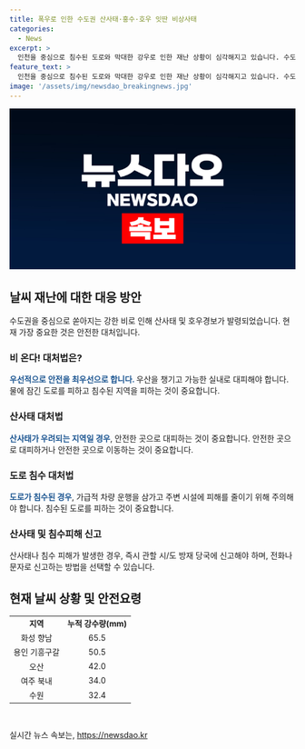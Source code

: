 ```yaml
---
title: 폭우로 인한 수도권 산사태·홍수·호우 잇딴 비상사태
categories:
  - News
excerpt: >
  인천을 중심으로 침수된 도로와 막대한 강우로 인한 재난 상황이 심각해지고 있습니다. 수도권에는 강한 비가 계속되고 있으며, 시간당 30~60mm의 강우가 예상됩니다. 파주, 강화, 연천 등에서 높은 강수량이 기록되었으며, 28개 시·군에는 호우경보가 발령되었습니다. 또한, 산사태 위기 경보 수준이 심각 단계로 상승하였습니다. 현재 인천과 서울 전역에 호우경보가 발효 중에 있습니다.
feature_text: >
  인천을 중심으로 침수된 도로와 막대한 강우로 인한 재난 상황이 심각해지고 있습니다. 수도권에는 강한 비가 계속되고 있으며, 시간당 30~60mm의 강우가 예상됩니다. 파주, 강화, 연천 등에서 높은 강수량이 기록되었으며, 28개 시·군에는 호우경보가 발령되었습니다. 또한, 산사태 위기 경보 수준이 심각 단계로 상승하였습니다. 현재 인천과 서울 전역에 호우경보가 발효 중에 있습니다.
image: '/assets/img/newsdao_breakingnews.jpg'
---
```


<p><img src="/assets/img/newsdao_breakingnews.jpg" alt="ontimetimes 속보" /></p>

<h2 data-ke-size="size26">날씨 재난에 대한 대응 방안</h2>

<p data-ke-size="size16">수도권을 중심으로 쏟아지는 강한 비로 인해 산사태 및 호우경보가 발령되었습니다. 현재 가장 중요한 것은 안전한 대처입니다.</p>

<h3>비 온다! 대처법은?</h3>

<p data-ke-size="size16"><b><span style="color: #1a5490;">우선적으로 안전을 최우선으로 합니다. </span></b>우산을 챙기고 가능한 실내로 대피해야 합니다. 물에 잠긴 도로를 피하고 침수된 지역을 피하는 것이 중요합니다.</p>

<h3>산사태 대처법</h3>

<p data-ke-size="size16"><b><span style="color: #1a5490;">산사태가 우려되는 지역일 경우</span></b>, 안전한 곳으로 대피하는 것이 중요합니다. 안전한 곳으로 대피하거나 안전한 곳으로 이동하는 것이 중요합니다.</p>

<h3>도로 침수 대처법</h3>

<p data-ke-size="size16"><b><span style="color: #1a5490;">도로가 침수된 경우</span></b>, 가급적 차량 운행을 삼가고 주변 시설에 피해를 줄이기 위해 주의해야 합니다. 침수된 도로를 피하는 것이 중요합니다.</p>

<h3>산사태 및 침수피해 신고</h3>

<p data-ke-size="size16">산사태나 침수 피해가 발생한 경우, 즉시 관할 시/도 방재 당국에 신고해야 하며, 전화나 문자로 신고하는 방법을 선택할 수 있습니다.</p>

<h2 data-ke-size="size26">현재 날씨 상황 및 안전요령</h2>

<table>
<tbody>
<tr>
<td style="text-align: center; height: 17px;"><b>지역</b></td>
<td style="text-align: center; height: 17px;"><b>누적 강수량(mm)</b></td>
</tr>
<tr>
<td style="text-align: center; height: 17px;">화성 향남</td>
<td style="text-align: center; height: 17px;">65.5</td>
</tr>
<tr>
<td style="text-align: center; height: 17px;">용인 기흥구갈</td>
<td style="text-align: center; height: 17px;">50.5</td>
</tr>
<tr>
<td style="text-align: center; height: 17px;">오산</td>
<td style="text-align: center; height: 17px;">42.0</td>
</tr>
<tr>
<td style="text-align: center; height: 17px;">여주 북내</td>
<td style="text-align: center; height: 17px;">34.0</td>
</tr>
<tr>
<td style="text-align: center; height: 17px;">수원</td>
<td style="text-align: center; height: 17px;">32.4</td>
</tr>
</tbody>
</table>

<p data-ke-size="size16">&nbsp;</p>
실시간 뉴스 속보는, <a href="https://newsdao.kr" rel="dofollow">https://newsdao.kr</a>


